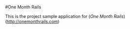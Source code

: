 #One Month Rails

This is the project sample application for
(*One Month Rails*)(http://onemonthrails.com)